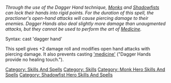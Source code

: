 *Through the use of the Dagger Hand technique,
[Monks](:Category:_Monks "wikilink") and
[Shadowfists](:Category:_Shadowfists "wikilink") can lock their hands
into rigid points. For the duration of this spell, the practioner's
open-hand attacks will cause piercing damage to their enemies. Dagger
Hands also deal slightly more damage than unaugmented attacks, but they
cannot be used to perform the art of [Medicine](Medicine "wikilink").*

Syntax: cast 'dagger hand'

This spell gives +2 damage roll and modifies open hand attacks with
piercing damage. It also prevents casting
['medicine'](Medicine "wikilink") ("Dagger Hands provide no healing
touch.").

[Category: Skills And Spells](Category:_Skills_And_Spells "wikilink")
[Category: Skills](Category:_Skills "wikilink") [Category: Monk Hero
Skills And Spells](Category:_Monk_Hero_Skills_And_Spells "wikilink")
[Category: Shadowfist Hero Skills And
Spells](Category:_Shadowfist_Hero_Skills_And_Spells "wikilink")

